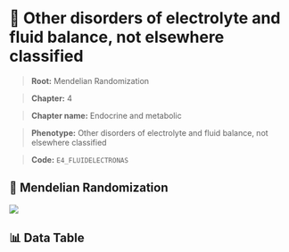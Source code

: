# 🧪 Other disorders of electrolyte and fluid balance, not elsewhere classified

> **Root:** Mendelian Randomization

> **Chapter:** 4  

> **Chapter name:** Endocrine and metabolic

> **Phenotype:** Other disorders of electrolyte and fluid balance, not elsewhere classified  

> **Code:** `E4_FLUIDELECTRONAS`

## 🧬 Mendelian Randomization  

<img src="/MR/Figures/Forward/E4_FLUIDELECTRONAS.png"/>

## 📊 Data Table

<CsvTableMRF src="/MR_Data/Forward/E4_FLUIDELECTRONAS.csv"/>
